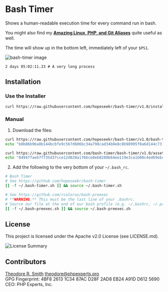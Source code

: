# Bash Timer

Shows a human-readable execution time for every command run in bash.

You might also find my [**Amazing Linux, PHP, and Git Aliases**](https://gist.github.com/hopeseekr/fb85b7a179e3b9c97212925a2bd8400b) quite useful as well.

The time will show up in the bottom left, immediately left of your `$PS1`.

![bash-timer image](https://user-images.githubusercontent.com/1125541/93687425-7c392100-fa83-11ea-9d36-cacbe03cc725.png)
```
2 days 05:02:11.33 # A very long process
```

## Installation

### Use the Installer

```bash
curl https://raw.githubusercontent.com/hopeseekr/bash-timer/v1.0/install | bash
```

### Manual

1. Download the files:

```bash
curl https://raw.githubusercontent.com/hopeseekr/bash-timer/v1.0/bash-timer.sh -o $HOME/.bash-timer.sh
echo "b8b86b96a8b144bcbfe9c567d606bc34a798cad34b0e8c8b98995f8a6d144c73  $HOME/.bash-timer.sh" | sha256sum -c -

curl https://raw.githubusercontent.com/bash-timer/bash-timer/v1.0/assets/bash-preexec.sh -o $HOME/.bash-preexec.sh
echo "04947faeb7f735d37cce12d820a1766ce0eb8288b64ee119e3ca1b00c4ed69ebce  $HOME/.bash-preexec.sh" | sha256sum -c -
```

2. Add the following to the very bottom of your `~/.bash_rc`.

```bash
# Bash Timer
# See https://github.com/hopeseekr/bash-timer
[[ -f ~/.bash-timer.sh ]] && source ~/.bash-timer.sh

# See https://github.com/rcaloras/bash-preexec
# **WARNING:** This must be the last line of your .bashrc.
# Source our file at the end of our bash profile (e.g. ~/.bashrc, ~/.profile, or ~/.bash_profile)
[[ -f ~/.bash-preexec.sh ]] && source ~/.bash-preexec.sh
```
## License

This project is licensed under the Apache v2.0 License (see LICENSE.md).

![License Summary](https://user-images.githubusercontent.com/1125541/93617603-cd6de580-f99b-11ea-9da4-f79c168c97df.png)

## Contributors

[Theodore R. Smith](https://www.phpexperts.pro/]) <theodore@phpexperts.pro>  
GPG Fingerprint: 4BF8 2613 1C34 87AC D28F  2AD8 EB24 A91D D612 5690  
CEO: PHP Experts, Inc.
